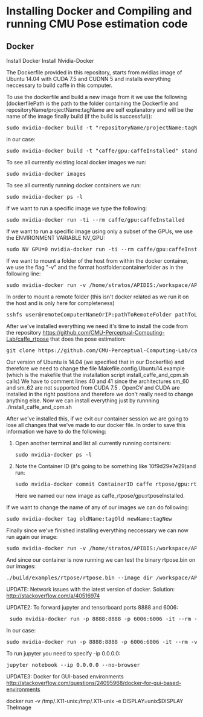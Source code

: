 # Installing Docker and Compiling and running CMU Pose estimation code

## Docker 
Install Docker
Install Nvidia-Docker

The Dockerfile provided in this repository, starts from nvidias image of Ubuntu 14.04 with CUDA 7.5 and CUDNN 5 and installs everything neccessary to build caffe in this computer.


To use the dockerfile and build a new image from it we use the following (dockerfilePath is the path to the folder containing the Dockerfile and repositoryName/projectName:tagName are self explanatory and will be the name of the image finally build (if the build is successful)): 
<pre>sudo nvidia-docker build -t "repositoryName/projectName:tagName" dockerfilePath</pre>
in our case:
<pre>sudo nvidia-docker build -t "caffe/gpu:caffeInstalled" standalone/gpu/stratosTest</pre>

To see all currently existing local docker images we run: 
<pre>sudo nvidia-docker images</pre>

To see all currently running docker containers we run: 
<pre>sudo nvidia-docker ps -l</pre>

If we want to run a specific image we type the following: 
<pre>sudo nvidia-docker run -ti --rm caffe/gpu:caffeInstalled</pre>

If we want to run a specific image using only a subset of the GPUs, we use the ENVIRONMENT VARIABLE NV_GPU:
<pre>sudo NV_GPU=0 nvidia-docker run -ti --rm caffe/gpu:caffeInstalled</pre>

If we want to mount a folder of the host from within the docker container, we use the flag "-v" and the format hostfolder:containerfolder  as in the following line:
<pre>sudo nvidia-docker run -v /home/stratos/APIDIS:/workspace/APIDIS -ti --rm caffe_rtpose/gpu:rtposeInstalled</pre>

In order to mount a remote folder (this isn't docker related as we run it on the host and is only here for completeness) 
<pre>sshfs user@remoteComputerNameOrIP:pathToRemoteFolder pathToLocalFolder</pre>

After we've installed everything we need it's time to install the code from the repository https://github.com/CMU-Perceptual-Computing-Lab/caffe_rtpose that does the pose estimation:
<pre>git clone https://github.com/CMU-Perceptual-Computing-Lab/caffe_rtpose.git</pre>

Our version of Ubuntu is 14.04 (we specified that in our Dockerfile) and therefore we need to change the file Makefile.config.Ubuntu14.example (which is the makefile that the installation script install_caffe_and_cpm.sh calls) 
We have to comment lines 40 and 41 since the architectures sm_60 and sm_62 are not supported from CUDA 7.5 .
OpenCV and CUDA are installed in the right positions and therefore we don't really need to change anything else.
Now we can install everything just by runnning ./install_caffe_and_cpm.sh 

After we've installed this, if we exit our container session we are going to lose all changes that we've made to our docker file. In order to save this information we have to do the following: 
<ol><li>Open another terminal and list all currently running containers: 
<pre>sudo nvidia-docker ps -l</pre></li>
<li>Note the Container ID (it's going to be something like 10f9d29e7e29)and run: 
<pre>sudo nvidia-docker commit ContainerID caffe_rtpose/gpu:rtposeInstalled</pre>
Here we named our new image as caffe_rtpose/gpu:rtposeInstalled. </li>
</ol>

If we want to change the name of any of our images we can do following: 
<pre>sudo nvidia-docker tag oldName:tagOld newName:tagNew</pre>

Finally since we've finished installing everything neccessary we can now run again our image:
<pre>sudo nvidia-docker run -v /home/stratos/APIDIS:/workspace/APIDIS -ti --rm caffe_rtpose/gpu:rtposeInstalled</pre>

And since our container is now running we can test the binary rtpose.bin on our images:

<pre>./build/examples/rtpose/rtpose.bin --image_dir /workspace/APIDIS/OriginalDatasetFramesUndistortedResized/camera1 --no_frame_drops --write_frames /workspace/APIDIS/output/camera1 --write_json /workspace/APIDIS/output/camera1 --num_scales 3 --scale_gap 0.15  --no_display</pre>



UPDATE: Network issues with the latest version of docker. Solution: http://stackoverflow.com/a/40516974

UPDATE2: To forward jupyter and tensorboard ports 8888 and 6006: 
<pre> sudo nvidia-docker run -p 8888:8888 -p 6006:6006 -it --rm -v hostFolder:dockerFolder DOCKER_IMAGE_NAME </pre>
In our case: 
<pre>sudo nvidia-docker run -p 8888:8888 -p 6006:6006 -it --rm -v /media/stratos/DataPartition/Dropbox/ProgrammingUCL/DeepLearning:/workspace/DeepLearning -v /tmp/.X11-unix:/tmp/.X11-unix -e DISPLAY=$DISPLAY stratos/tensorflow1.0:withJupyter</pre>
To run jupyter you need to specify -ip 0.0.0.0: 
<pre>jupyter notebook --ip 0.0.0.0 --no-browser </pre>

UPDATE3: Docker for GUI-based environments
http://stackoverflow.com/questions/24095968/docker-for-gui-based-environments

docker run -v /tmp/.X11-unix:/tmp/.X11-unix -e DISPLAY=unix$DISPLAY TheImage





